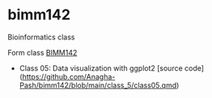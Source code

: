 # bimm142
Bioinformatics class

Form class [BIMM142](https://bioboot.github.io/bimm143_S23/)

- Class 05: Data visualization with ggplot2 [source code] (https://github.com/Anagha-Pash/bimm142/blob/main/class_5/class05.qmd)
